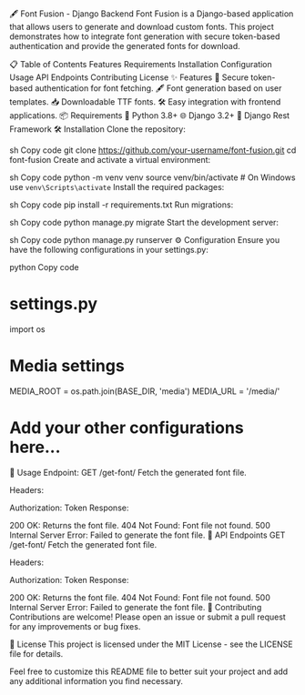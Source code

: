 🖋️ Font Fusion - Django Backend
Font Fusion is a Django-based application that allows users to generate and download custom fonts. This project demonstrates how to integrate font generation with secure token-based authentication and provide the generated fonts for download.

📋 Table of Contents
Features
Requirements
Installation
Configuration
Usage
API Endpoints
Contributing
License
✨ Features
🔐 Secure token-based authentication for font fetching.
🖋️ Font generation based on user templates.
📥 Downloadable TTF fonts.
🛠️ Easy integration with frontend applications.
📦 Requirements
🐍 Python 3.8+
🌐 Django 3.2+
🔄 Django Rest Framework
🛠️ Installation
Clone the repository:

sh
Copy code
git clone https://github.com/your-username/font-fusion.git
cd font-fusion
Create and activate a virtual environment:

sh
Copy code
python -m venv venv
source venv/bin/activate  # On Windows use `venv\Scripts\activate`
Install the required packages:

sh
Copy code
pip install -r requirements.txt
Run migrations:

sh
Copy code
python manage.py migrate
Start the development server:

sh
Copy code
python manage.py runserver
⚙️ Configuration
Ensure you have the following configurations in your settings.py:

python
Copy code
# settings.py

import os

# Media settings
MEDIA_ROOT = os.path.join(BASE_DIR, 'media')
MEDIA_URL = '/media/'

# Add your other configurations here...
🚀 Usage
Endpoint: GET /get-font/
Fetch the generated font file.

Headers:

Authorization: Token <authToken>
Response:

200 OK: Returns the font file.
404 Not Found: Font file not found.
500 Internal Server Error: Failed to generate the font file.
📡 API Endpoints
GET /get-font/
Fetch the generated font file.

Headers:

Authorization: Token <authToken>
Response:

200 OK: Returns the font file.
404 Not Found: Font file not found.
500 Internal Server Error: Failed to generate the font file.
🤝 Contributing
Contributions are welcome! Please open an issue or submit a pull request for any improvements or bug fixes.

📜 License
This project is licensed under the MIT License - see the LICENSE file for details.

Feel free to customize this README file to better suit your project and add any additional information you find necessary.






